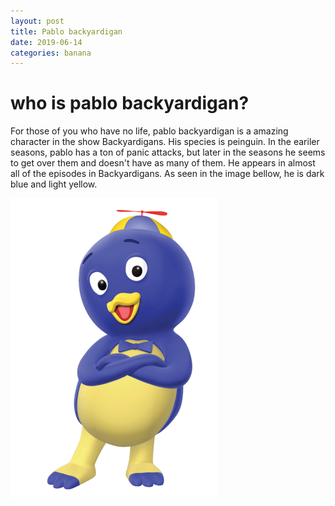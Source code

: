 ```yaml
---
layout: post
title: Pablo backyardigan
date: 2019-06-14
categories: banana
---
```


# who is pablo backyardigan?
For those of you who have no life, pablo backyardigan is a amazing character in the show Backyardigans. His species is peinguin. In the
eariler seasons, pablo has a ton of panic attacks, but later in the seasons he seems to get over them and doesn't have as many of them. 
He appears in almost all of the episodes in Backyardigans. As seen in the image bellow, he is dark blue and light yellow.

![pablo](/iii/2019/06/5a5287cc9462fb02c40c2d44.png)
